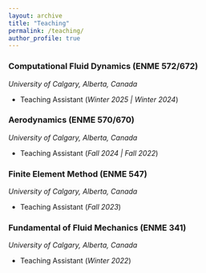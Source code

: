 ```yaml
---
layout: archive
title: "Teaching"
permalink: /teaching/
author_profile: true
---
```


### Computational Fluid Dynamics (ENME 572/672)
_University of Calgary, Alberta, Canada_

* Teaching Assistant (_Winter 2025 &#124; Winter 2024_)

### Aerodynamics (ENME 570/670)
_University of Calgary, Alberta, Canada_

* Teaching Assistant (_Fall 2024 &#124; Fall 2022_)


### Finite Element Method (ENME 547)
_University of Calgary, Alberta, Canada_

* Teaching Assistant (_Fall 2023_)


### Fundamental of Fluid Mechanics (ENME 341)
_University of Calgary, Alberta, Canada_

* Teaching Assistant (_Winter 2022_)






